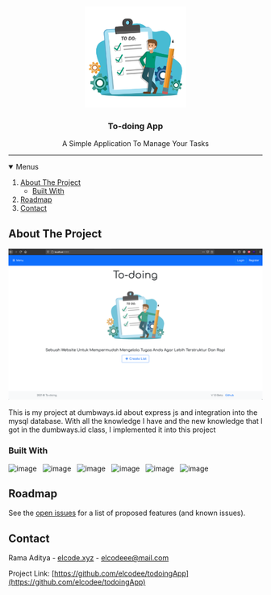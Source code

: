 <!-- PROJECT LOGO -->
<br />
<p align="center">
  <a href="https://github.com/elcodee/todoingApp">
    <img src="/public/assets/img/todo.png" alt="Logo" width="200" height="200">
  </a>

  <h3 align="center">To-doing App</h3>

  <p align="center">
    A Simple Application To Manage Your Tasks
  </p>
</p>

<hr />

<!-- MENU -->
<details open="open">
  <summary>Menus</summary>
  <ol>
    <li>
      <a href="#about-the-project">About The Project</a>
      <ul>
        <li><a href="#built-with">Built With</a></li>
      </ul>
    </li>
    <li><a href="#roadmap">Roadmap</a></li>
    <li><a href="#contact">Contact</a></li>
  </ol>
</details>

<!-- ABOUT THE PROJECT -->

## About The Project

[![Product Name Screen Shot][product-screenshot]](https://github.com/elcodee/todoingApp)

This is my project at dumbways.id about express js and integration into the mysql database. With all the knowledge I have and the new knowledge that I got in the dumbways.id class, I implemented it into this project

### Built With

![image](https://img.shields.io/badge/Node.js-43853D?style=for-the-badge&logo=node-dot-js&logoColor=white) &nbsp; ![image](https://img.shields.io/badge/npm-CB3837?style=for-the-badge&logo=npm&logoColor=white) &nbsp; ![image](https://img.shields.io/badge/Express.js-000000?style=for-the-badge&logo=express&logoColor=white) &nbsp; ![image](https://img.shields.io/badge/MySQL-00000F?style=for-the-badge&logo=mysql&logoColor=white) &nbsp; ![image](https://img.shields.io/badge/Bootstrap-563D7C?style=for-the-badge&logo=bootstrap&logoColor=white) &nbsp; ![image](https://img.shields.io/badge/Visual_Studio_Code-0078D4?style=for-the-badge&logo=visual%20studio%20code&logoColor=white)

<!-- ROADMAP -->

## Roadmap

See the [open issues](https://github.com/elcodee/todoingApp/issues) for a list of proposed features (and known issues).

<!-- CONTACT -->

## Contact

Rama Aditya - [elcode.xyz](https://elcode.xyz) - elcodeee@mail.com

Project Link: [https://github.com/elcodee/todoingApp](https://github.com/elcodee/todoingApp)

<!-- MARKDOWN LINKS & BADGE -->

[issues-shield]: https://img.shields.io/github/issues/othneildrew/Best-README-Template.svg?style=for-the-badge
[issues-url]: https://github.com/elcodee/todoingApp/issues
[linkedin-shield]: https://img.shields.io/badge/-LinkedIn-black.svg?style=for-the-badge&logo=linkedin&colorB=555
[linkedin-url]: https://www.linkedin.com/in/rmdtya/
[product-screenshot]: /public/assets/img/todoing-app.png
